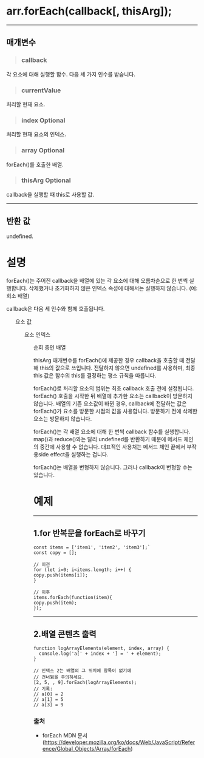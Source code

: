 arr.forEach(callback[, thisArg]);
====

----
## 매개변수

>### callback
각 요소에 대해 실행할 함수. 다음 세 가지 인수를 받습니다.

>### currentValue
처리할 현재 요소.

>### index Optional
처리할 현재 요소의 인덱스.

>### array Optional
forEach()를 호출한 배열.

>### thisArg Optional
callback을 실행할 때 this로 사용할 값.

----
## 반환 값
undefined.

# 설명

forEach()는 주어진 callback을 배열에 있는 각 요소에 대해 오름차순으로 한 번씩 실행합니다. 삭제했거나 초기화하지 않은 인덱스 속성에 대해서는 실행하지 않습니다. (예: 희소 배열)

callback은 다음 세 인수와 함께 호출됩니다.

<ul>요소 값
<ul>요소 인덱스
<ul>순회 중인 배열

thisArg 매개변수를 forEach()에 제공한 경우 callback을 호출할 때 전달해 this의 값으로 쓰입니다. 전달하지 않으면 undefined를 사용하며, 최종 this 값은 함수의 this를 결정하는 평소 규칙을 따릅니다.

forEach()로 처리할 요소의 범위는 최초 callback 호출 전에 설정됩니다. forEach() 호출을 시작한 뒤 배열에 추가한 요소는 callback이 방문하지 않습니다. 배열의 기존 요소값이 바뀐 경우, callback에 전달하는 값은 forEach()가 요소를 방문한 시점의 값을 사용합니다. 방문하기 전에 삭제한 요소는 방문하지 않습니다.

forEach()는 각 배열 요소에 대해 한 번씩 callback 함수를 실행합니다. map()과 reduce()와는 달리 undefined를 반환하기 때문에 메서드 체인의 중간에 사용할 수 없습니다. 대표적인 사용처는 메서드 체인 끝에서 부작용side effect을 실행하는 겁니다.

forEach()는 배열을 변형하지 않습니다. 그러나 callback이 변형할 수는 있습니다.

# 예제
----
## 1.for 반복문을 forEach로 바꾸기

    const items = ['item1', 'item2', 'item3'];`
    const copy = [];

    // 이전
    for (let i=0; i<items.length; i++) {
    copy.push(items[i]);
    }

    // 이후
    items.forEach(function(item){
    copy.push(item);
    });
----
## 2.배열 콘텐츠 출력

    function logArrayElements(element, index, array) {
      console.log('a[' + index + '] = ' + element);
    }
    
    // 인덱스 2는 배열의 그 위치에 항목이 없기에
    // 건너뜀을 주의하세요.
    [2, 5, , 9].forEach(logArrayElements);
    // 기록:
    // a[0] = 2
    // a[1] = 5
    // a[3] = 9



### 출처
- forEach MDN 문서 (https://developer.mozilla.org/ko/docs/Web/JavaScript/Reference/Global_Objects/Array/forEach)